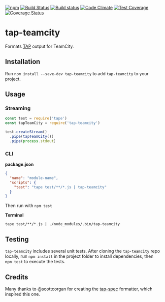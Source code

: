 [![npm](https://img.shields.io/npm/v/tap-teamcity.svg)](https://www.npmjs.com/package/tap-teamcity)
[![Build Status](https://travis-ci.org/smockle/tap-teamcity.svg?branch=master)](https://travis-ci.org/smockle/tap-teamcity)
[![Build status](https://ci.appveyor.com/api/projects/status/ms9rme11nk1a5auq?svg=true)](https://ci.appveyor.com/project/smockle/tap-teamcity)
[![Code Climate](https://codeclimate.com/github/smockle/tap-teamcity/badges/gpa.svg)](https://codeclimate.com/github/smockle/tap-teamcity)
[![Test Coverage](https://codeclimate.com/github/smockle/tap-teamcity/badges/coverage.svg)](https://codeclimate.com/github/smockle/tap-teamcity/coverage)
[![Coverage Status](https://coveralls.io/repos/github/smockle/tap-teamcity/badge.svg?branch=master)](https://coveralls.io/github/smockle/tap-teamcity?branch=master)

# tap-teamcity

Formats [TAP](https://testanything.org/tap-specification.html) output for TeamCity.

## Installation

Run `npm install --save-dev tap-teamcity` to add `tap-teamcity` to your project.

## Usage

### Streaming

```JavaScript
const test = require('tape')
const tapTeamCity = require('tap-teamcity')

test.createStream()
  .pipe(tapTeamCity())
  .pipe(process.stdout)
```

### CLI

**package.json**

```JSON
{
  "name": "module-name",
  "scripts": {
    "test": "tape test/**/*.js | tap-teamcity"
  }
}
```

Then run with `npm test`

**Terminal**

```
tape test/**/*.js | ./node_modules/.bin/tap-teamcity
```

## Testing

`tap-teamcity` includes several unit tests. After cloning the `tap-teamcity` repo locally, run `npm install` in the project folder to install dependencies, then `npm test` to execute the tests.

## Credits

Many thanks to @scottcorgan for creating the [tap-spec](https://github.com/scottcorgan/tap-spec) formatter, which inspired this one.
